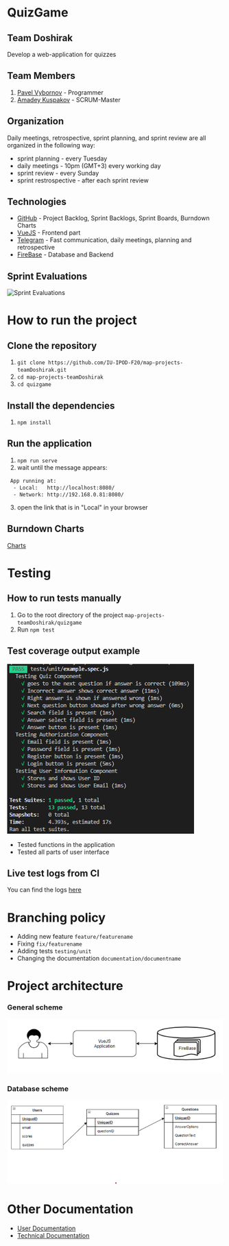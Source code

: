 # QuizGame
## Team Doshirak
Develop a web-application for quizzes

## Team Members
1. [Pavel Vybornov](https://github.com/pavvyb) - Programmer
2. [Amadey Kuspakov](https://github.com/) - SCRUM-Master

## Organization
Daily meetings, retrospective, sprint planning, and sprint review are all organized in the following way:
- sprint planning - every Tuesday
- daily meetings - 10pm (GMT+3) every working day
- sprint review - every Sunday
- sprint restrospective - after each sprint review

## Technologies
* [GitHub](https://github.com/IU-IPOD-F20/map-projects-teamDoshirak) - Project Backlog, Sprint Backlogs, Sprint Boards, Burndown Charts
* [VueJS](https://vuejs.org) - Frontend part
* [Telegram](https://web.telegram.org/#/login) - Fast communication, daily meetings, planning and retrospective
* [FireBase](firebase.google.com) - Database and Backend

## Sprint Evaluations

![Sprint Evaluations](https://docs.google.com/spreadsheets/d/e/2PACX-1vTXIhfQzTkLutk3Wp2zWwAcCXQe7GZCZGWMZHp4nMPAgInjsxWohwH5hxwd4N9iyATx-H-QBAiTGWlj/pubchart?oid=821744637&amp;format=image)

# How to run the project

## Clone the repository

1. `git clone https://github.com/IU-IPOD-F20/map-projects-teamDoshirak.git`
2. `cd map-projects-teamDoshirak`
3. `cd quizgame`

## Install the dependencies

1. `npm install`

## Run the application
1. `npm run serve`
2. wait until the message appears:
```
 App running at:
  - Local:   http://localhost:8080/
  - Network: http://192.168.0.81:8080/
```
3. open the link that is in "Local" in your browser

## Burndown Charts
[Charts](BURNDOWN.md)

# Testing
## How to run tests manually
1. Go to the root directory of the project
`map-projects-teamDoshirak/quizgame`
1. Run 
`npm test`

## Test coverage output example

![](images/testcompletion.png)

- Tested functions in the application
- Tested all parts of user interface

## Live test logs from CI
You can find the logs [here](BURNDOWN.md)

# Branching policy
- Adding new feature
`feature/featurename`
- Fixing
`fix/featurename`
- Adding tests
`testing/unit`
- Changing the documentation
`documentation/documentname`

# Project architecture
### General scheme
![](images/generalscheme.png)
### Database scheme
![](images/databasescheme.png)

# Other Documentation
- [User Documentation](USERDOC.md)
- [Technical Documentation](TECHDOC.md)
